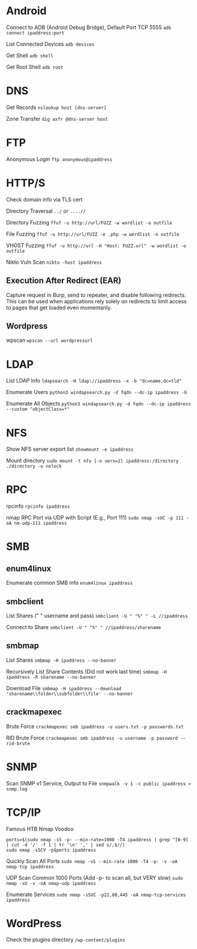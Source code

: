 
# Android

Connect to ADB (Android Debug Bridge), Default Port TCP 5555
`adb connect ipaddress:port`

List Connected Devices
`adb devices`

Get Shell
`adb shell`

Get Root Shell
`adb root`

# DNS

Get Records
`nslookup host [dns-server]`

Zone Transfer
`dig axfr @dns-server host`

# FTP

Anonymous Login
`ftp anonymous@ipaddress`

# HTTP/S

Check domain info via TLS cert

Directory Traversal
`../` or `....//`

Directory Fuzzing
`ffuf -u http://url/FUZZ -w wordlist -o outfile`

File Fuzzing
`ffuf -u http://url/FUZZ -e .php -w wordlist -o outfile`

VHOST Fuzzing
`ffuf -u http://url -H "Host: FUZZ.url" -w wordlist -o outfile`

Nikto Vuln Scan
`nikto -host ipaddress`

## Execution After Redirect (EAR)

Capture request in Burp, send to repeater, and disable following redirects. This can be used when applications rely solely on redirects to limit access to pages that get loaded even momentarily.

## Wordpress

wpscan
`wpscan --url wordpressurl`

# LDAP

List LDAP Info
`ldapsearch -H ldap://ipaddress -x -b "dc=name,dc=tld"`

Enumerate Users
`python3 windapsearch.py -d fqdn --dc-ip ipaddress -U`

Enumerate All Objects
`python3 windapsearch.py -d fqdn --dc-ip ipaddress --custom "objectClass=*"`

# NFS

Show NFS server export list
`showmount -e ipaddress`

Mount directory
`sudo mount -t nfs [-o vers=2] ipaddress:/directory ./directory -o nolock`

# RPC

rpcinfo
`rpcinfo ipaddress`

nmap RPC Port via UDP with Script (E.g., Port 111)
`sudo nmap -sUC -p 111 -oA nm-udp-111 ipaddress`

# SMB

## enum4linux

Enumerate common SMB info
`enum4linux ipaddress`

## smbclient

List Shares (" " username and pass)
`smbclient -U " "%" " -L //ipaddress`

Connect to Share
`smbclient -U " "%" " //ipaddress/sharename`

## smbmap

List Shares
`smbmap -H ipaddress --no-banner`

Recursively List Share Contents (Did not work last time)
`smbmap -H ipaddress -R sharename --no-banner`

Download File
`smbmap -H ipaddress --download 'sharename\\folder\\subfolder\\file' --no-banner`

## crackmapexec

Brute Force
`crackmapexec smb ipaddress -u users.txt -p passwords.txt`

RID Brute Force
`crackmapexec smb ipaddress -u username -p password --rid-brute`

# SNMP

Scan SNMP v1 Service, Output to File
`snmpwalk -v 1 -c public ipaddress > snmp.log`

# TCP/IP

Famous HTB Nmap Voodoo
```
ports=$(sudo nmap -sS -p- --min-rate=1000 -T4 ipaddress | grep ^[0-9] | cut -d '/' -f 1 | tr '\n' ',' | sed s/,$//)
sudo nmap -sSCV -p$ports ipaddress
```

Quickly Scan All Ports
`sudo nmap -sS --min-rate 1000 -T4 -p- -v -oA nmap-tcp ipaddress`

UDP Scan Common 1000 Ports (Add -p- to scan all, but VERY slow)
`sudo nmap -sU -v -oA nmap-udp ipaddress`

Enumerate Services
`sudo nmap -sSVC -p22,80,445 -oA nmap-tcp-services ipaddress`

# WordPress

Check the plugins directory
`/wp-content/plugins`

